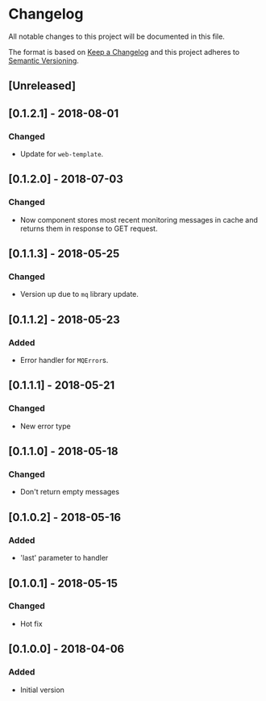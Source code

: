 # Changelog
All notable changes to this project will be documented in this file.

The format is based on [Keep a Changelog](http://keepachangelog.com/en/1.0.0/)
and this project adheres to [Semantic Versioning](http://semver.org/spec/v2.0.0.html).

## [Unreleased]

## [0.1.2.1] - 2018-08-01
### Changed
- Update for `web-template`.

## [0.1.2.0] - 2018-07-03
### Changed
- Now component stores most recent monitoring messages in cache and returns them in response to GET request.

## [0.1.1.3] - 2018-05-25
### Changed
- Version up due to `mq` library update.

## [0.1.1.2] - 2018-05-23
### Added
- Error handler for `MQError`s.

## [0.1.1.1] - 2018-05-21
### Changed
- New error type

## [0.1.1.0] - 2018-05-18
### Changed
- Don't return empty messages

## [0.1.0.2] - 2018-05-16
### Added
- 'last' parameter to handler

## [0.1.0.1] - 2018-05-15
### Changed
- Hot fix

## [0.1.0.0] - 2018-04-06
### Added
- Initial version
